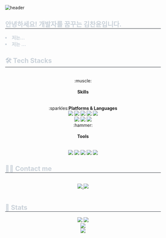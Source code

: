 ![header](https://capsule-render.vercel.app/api?type=slice&color=auto&height=200&text=Hello&fontAlign=70&rotate=13&fontAlignY=25&desc=Chanyun's%20Profile&descAlign=60&descAlignY=44)
<div align= "center">
    </div>
    <div style="text-align: left;"> 
    <h2 style="border-bottom: 1px solid #21262d; color: #c9d1d9;"> 안녕하세요! 개발자를 꿈꾸는 김찬윤입니다. </h2>  
    <div style="font-weight: 700; font-size: 15px; text-align: left; color: #c9d1d9;"> <li> 저는...</li><li> 저는 ... </div> 
    </div>
    <div style="text-align: left;">
        <h2 style="border-bottom: 1px solid #21262d; color: #c9d1d9;"> 🛠️ Tech Stacks </h2> <br> 
        <div  align= "center">
            :muscle:<h4>Skills</h4>
            <br>
            :sparkles:<b>Platforms & Languages</b>
            <br>
            <img src=https://img.shields.io/badge/Java-ED8B00?style=for-the-badge&logo=openjdk&logoColor=white>
            <img src=https://img.shields.io/badge/JavaScript-F7DF1E?style=for-the-badge&logo=JavaScript&logoColor=white>
            <img src=https://img.shields.io/badge/jQuery-0769AD?style=for-the-badge&logo=jquery&logoColor=white>
            <img src=https://img.shields.io/badge/HTML5-E34F26?style=for-the-badge&logo=html5&logoColor=white>
            <img src=https://img.shields.io/badge/CSS3-1572B6?style=for-the-badge&logo=css3&logoColor=white>
            <br>
            <img src=https://img.shields.io/badge/Bootstrap-563D7C?style=for-the-badge&logo=bootstrap&logoColor=white>
            <img src=https://img.shields.io/badge/Spring-6DB33F?style=for-the-badge&logo=spring&logoColor=white>
            <img src="https://img.shields.io/badge/Spring Boot-6DB33F?style=for-the-badge&logo=spring boot&logoColor=white">
            <br>
            :hammer:<h4>Tools</h4>
            <br>
            <img src=https://img.shields.io/badge/Oracle-F80000?style=for-the-badge&logo=Oracle&logoColor=white>
            <img src=https://img.shields.io/badge/MySQL-00000F?style=for-the-badge&logo=mysql&logoColor=white>
            <img src=https://img.shields.io/badge/Eclipse-2C2255?style=for-the-badge&logo=eclipse&logoColor=white>
            <img src="https://img.shields.io/badge/Github-181717?style=for-the-badge&logo=Github&logoColor=white">
            <img src="https://img.shields.io/badge/Apache Tomcat-F8DC75?style=for-the-badge&logo=Apache Tomcat&logoColor=white">
        </div>
    </div>
    <div style="text-align: left;">
    <h2 style="border-bottom: 1px solid #21262d; color: #c9d1d9;"> 🧑‍💻 Contact me </h2> <br> 
    <div align= "center"> <a href=cksdbs1515@gmail.com> <img src="https://img.shields.io/badge/Notion-000000?style=for-the-badge&logo=Notion&logoColor=white&link=cksdbs1515@gmail.com"> </a>
         <a href=mailto:cksdbs1515@gmail.com> <img src="https://img.shields.io/badge/Gmail-EA4335?style=for-the-badge&logo=Gmail&logoColor=white&link=mailto:cksdbs1515@gmail.com"> </a>
          </div>  <br> 
    <div align= "center">  </div> 
    </div>
    <div style="text-align: left;"> 
    <h2 style="border-bottom: 1px solid #21262d; color: #c9d1d9;"> 🏅 Stats </h2>
        <div align= "center"> 
            <img src="https://github-readme-stats.vercel.app/api?username=chanyun95&show_icons=true&theme=shadow_green"/>
            <img src="https://github-readme-stats.vercel.app/api/top-langs/?username=chanyun95&layout=compact"/>
            <br>
            <img src="http://mazassumnida.wtf/api/v2/generate_badge?boj=chanyun95)](https://solved.ac/chanyun95">
            <br>
            <img src="http://mazandi.herokuapp.com/api?handle=chanyun95&theme=cold"/>
        </div> 
    </div>
    
